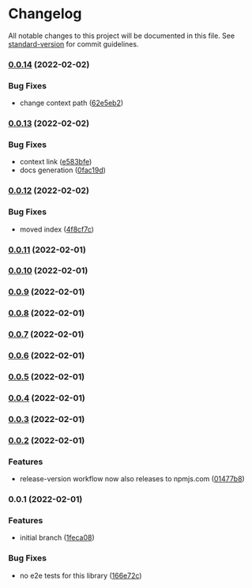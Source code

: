 # Changelog

All notable changes to this project will be documented in this file. See [standard-version](https://github.com/conventional-changelog/standard-version) for commit guidelines.

### [0.0.14](https://github.com/iotakingdoms/common/compare/v0.0.13...v0.0.14) (2022-02-02)


### Bug Fixes

* change context path ([62e5eb2](https://github.com/iotakingdoms/common/commit/62e5eb2bc78e7ab9b3952415df31921656cf6e64))

### [0.0.13](https://github.com/iotakingdoms/common/compare/v0.0.12...v0.0.13) (2022-02-02)


### Bug Fixes

* context link ([e583bfe](https://github.com/iotakingdoms/common/commit/e583bfe8fd224e6417dd9358f7586c02a1a50a5e))
* docs generation ([0fac19d](https://github.com/iotakingdoms/common/commit/0fac19d9f9d9708f94345e1f791a24fb6fa1436c))

### [0.0.12](https://github.com/iotakingdoms/common/compare/v0.0.11...v0.0.12) (2022-02-02)


### Bug Fixes

* moved index ([4f8cf7c](https://github.com/iotakingdoms/common/commit/4f8cf7c1ad6e799fb5fc1ca32a5c8445eb3a4f03))

### [0.0.11](https://github.com/iotakingdoms/common/compare/v0.0.10...v0.0.11) (2022-02-01)

### [0.0.10](https://github.com/iotakingdoms/common/compare/v0.0.9...v0.0.10) (2022-02-01)

### [0.0.9](https://github.com/iotakingdoms/common/compare/v0.0.8...v0.0.9) (2022-02-01)

### [0.0.8](https://github.com/iotakingdoms/common/compare/v0.0.7...v0.0.8) (2022-02-01)

### [0.0.7](https://github.com/iotakingdoms/common/compare/v0.0.6...v0.0.7) (2022-02-01)

### [0.0.6](https://github.com/iotakingdoms/common/compare/v0.0.5...v0.0.6) (2022-02-01)

### [0.0.5](https://github.com/iotakingdoms/common/compare/v0.0.4...v0.0.5) (2022-02-01)

### [0.0.4](https://github.com/iotakingdoms/common/compare/v0.0.3...v0.0.4) (2022-02-01)

### [0.0.3](https://github.com/iotakingdoms/common/compare/v0.0.2...v0.0.3) (2022-02-01)

### [0.0.2](https://github.com/iotakingdoms/common/compare/v0.0.1...v0.0.2) (2022-02-01)


### Features

* release-version workflow now also releases to npmjs.com ([01477b8](https://github.com/iotakingdoms/common/commit/01477b8a5f15c4e822a1a0e6ad8bbadf93073ff9))

### 0.0.1 (2022-02-01)


### Features

* initial branch ([1feca08](https://github.com/iotakingdoms/common/commit/1feca08e8b2c1cce3d980cc49b5851ca6cac625c))


### Bug Fixes

* no e2e tests for this library ([166e72c](https://github.com/iotakingdoms/common/commit/166e72c6a058961e1c90100a37d73001ca26e204))
